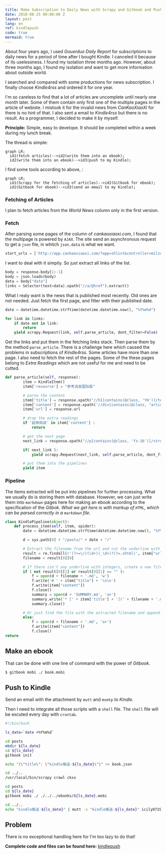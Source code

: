 ```yaml
---
title: Make Subscription to Daily News with Scrapy and Gitbook and Push it to Kindle
date: 2018-08-25 00:00:00 Z
layout: post
lang: en
ref: kindlepush
code: true
mermaid: true
---
```

About four years ago, I used *Gouerduo Daily Report* for subscriptions to daily news for a period of time after I bought Kindle. I canceled it because of its uselessness. I found my isolation three months ago. However, about three months ago, I found my isolation and want to get more information about outside world.

I searched and compared with some productions for news subscription. I finally choose *Kindle4rss* and ordered it for one year.

I'm so careless to find that a lot of articles are uncomplete until nearly one month later. Some of them contain only first one of the multiple pages in the article of webiste. I mistook it for the invalid news from *CanKaoXiaoXi* for there is no hint of that. I also sent a email to *Kindle4rss* but there is no result. As a programmer, I decided to make it by myself.

**Principle:** Simple, easy to develope. It should be completed within a week during my lunch break.

The thread is simple:

```mermaid
graph LR;
  id1(fetch articles)-->id2(write them into an ebook);
  id2(write them into an ebook)-->id3(push to my Kindle);
```

I find some tools according to above, :

```mermaid
graph LR;
  id1(Scrapy for the fetching of articles)-->id2(Gitbook for ebook);
  id2(Gitbook for ebook)-->id3(send an email to my Kindle);
```

### Fetching of Articles

I plan to fetch articles from the *World News* column only in the first version.

### Fetch

After parsing some pages of the column of *cankaoxiaoxi.com*, I found that the multipage is powered by `AJAX`. The site send an asynchronous request to get a `json` file, in whitch `json.data` is what we want.

```python
start_urls = ['http://app.cankaoxiaoxi.com/?app=shlist&controller=milzuixin&action=world&page=1&pagesize=20']
```

I want to deal with it simpily. So just extract all links of the list.

```python
body = response.body[1:-1]
body = json.loads(body)
data = body["data"]
links = Selector(text=data).xpath("//a/@href").extract()
```

What I realy want is the news that is published most recently. Old ones are not needed. Just fetch the first page, and filter with their published date.

```python
date = datetime.datetime.strftime(datetime.datetime.now(), "%Y%m%d")

for link in links:
    if date not in link:
        return
    yield scrapy.Request(link, self.parse_article, dont_filter=False)
```

Get the links and put them in the fetching links stack. Then parse them by the  method `parse_article`. There is a challenge here which caused the problems in subscriptions of *Kindle4rss*. Some articles have more than one page. I also need to fetch the rest of the pages. Some of the these pages belong to *Extra Readings* which are not useful for me and need to be cutted.

```python
def parse_article(self, response):
        item = KindleItem()
        item['resource'] = "参考消息国际版"

        # parse the content
        item['title'] = response.xpath("//h1[contains(@class, 'YH')]/text()").extract_first()
        item['content'] = response.xpath('//div[contains(@class, "article-content")]').extract_first()
        item['url'] = response.url

        # drop the extra readings
        if '延伸阅读' in item['content'] :
            return

        # get the next page
        next_link = response.xpath("//p[contains(@class, 'fz-16')]/strong/a/@href").extract_first()

        if( next_link ):
            yield scrapy.Request(next_link, self.parse_article, dont_filter=False)

        # put them into the pipelines
        yield item
```

### Pipeline

The items extracted will be put into pipelines for further processing. What we usually do is storing them with database. However, we can just write them into `markdown` pages here for making an ebook according to the specification of the *Gitbok*. *What we get here is with markup of `HTML`, which can be parsed correctly in a `markdown` file.*

```python
class KindlePipeline(object):
    def process_item(self, item, spider):
        date = datetime.datetime.strftime(datetime.datetime.now(), "%Y%m%d")

        d = sys.path[0] + "/posts/" + date + "/"

        # Extract the filename from the url and cut the underline with integers in format '_1'. That will be the criteria of whether two pages belongs to one article.
        result = re.findall(r'(?<=\/)(\d+)(_\d+)?(?=.shtml)', item["url"])
        filename = result[0][0]

        # If there isn't any underline with integers, create a new file and write the contents into the file. The title and filename also need to be written into the file SUMMARY.md.
        if ( not result[0][1] or result[0][1] == "" ):
            f = open(d + filename + '.md', 'w')
            f.write('# ' + item["title"] + '\n\n')
            f.write(item["content"])
            f.close()
            summary = open(d + 'SUMMARY.md', 'a+')
            summary.write('* [' + item['title'] + '](' + filename + '.md)\n')
            summary.close()

        # Or just find the file with the extracted filename and append the contents.
        else:
            f = open(d + filename + '.md', 'a+')
            f.write(item["content"])
            f.close()
return
```
## Make an ebook

That can be done with one line of command with the power of *Gitbook*.

```sh
$ gitbook mobi ./ book.mobi
```

## Push to Kindle

Send an email with the attachment by `mutt` and `msmtp` to *Kindle*.

Then I need to integrate all those scripts with a `shell` file. The `shell` file will be excuted every day with `crontab`.

```sh
#!/bin/bash

ls_date=`date +%Y%m%d`

cd posts
mkdir ${ls_date}
cd ${ls_date}
gitbook init

echo "{\"title\": \"kindle推送-${ls_date}\"}" >> book.json

cd ../..
/usr/local/bin/scrapy crawl ckxx

cd posts
cd ${ls_date}
gitbook mobi ./ ./../../ebooks/${ls_date}.mobi

cd ../..
echo "kindle推送-${ls_date}" | mutt -s "kindle推送-${ls_date}" icily0719@kindle.cn -a "ebooks/${ls_date}.mobi"
```

## Problem

There is no exceptional handling here for I'm too lazy to do that!


**Complete code and files can be found here:** [kindlepush](https://github.com/erlzhang/kindlepush)
